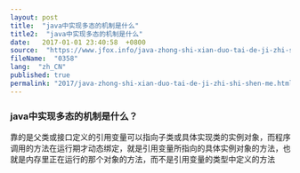 ```yaml
---
layout: post
title:  "java中实现多态的机制是什么"
title2:  "java中实现多态的机制是什么"
date:   2017-01-01 23:40:58  +0800
source:  "https://www.jfox.info/java-zhong-shi-xian-duo-tai-de-ji-zhi-shi-shen-me.html"
fileName:  "0358"
lang:  "zh_CN"
published: true
permalink: "2017/java-zhong-shi-xian-duo-tai-de-ji-zhi-shi-shen-me.html"
---
```




### java中实现多态的机制是什么？

靠的是父类或接口定义的引用变量可以指向子类或具体实现类的实例对象，而程序调用的方法在运行期才动态绑定，就是引用变量所指向的具体实例对象的方法，也就是内存里正在运行的那个对象的方法，而不是引用变量的类型中定义的方法
